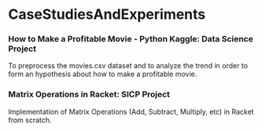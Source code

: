 # CaseStudiesAndExperiments

### How to Make a Profitable Movie - Python Kaggle: Data Science Project

To preprocess the movies.csv dataset and to analyze the trend in order to form an hypothesis about how to make a profitable movie.

### Matrix Operations in Racket: SICP Project

Implementation of Matrix Operations (Add, Subtract, Multiply, etc) in Racket from scratch.
